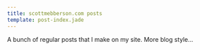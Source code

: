 ```yaml
---
title: scottmebberson.com posts
template: post-index.jade
---
```


A bunch of regular posts that I make on my site. More blog style...